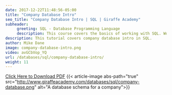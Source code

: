 ```yaml
---
date: 2017-12-22T11:48:56-05:00
title: "Company Database Intro"
seo_title: "Company Database Intro | SQL | Giraffe Academy"
subheader:
     greeting: SQL - Database Programming Language
     description: This course covers the basics of working with SQL. Work your way through the videos and we'll teach you everything you need to know to interact with database management systems and create powerful relational databases!
description: This tutorial covers company database intro in SQL.
author: Mike Dane
image: company-database-intro.png
video: avGCbVop_YQ
url: /databases/sql/company-database-intro/
weight: 11
---
```


[Click Here to Download PDF](http://www.giraffeacademy.com/databases/sql/company-database.pdf)
{{< article-image abs-path="true" src="http://www.giraffeacademy.com/databases/sql/company-database.png" alt="A database schema for a company">}}

